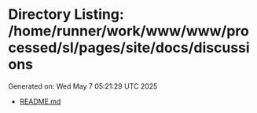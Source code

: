 # Directory Listing: /home/runner/work/www/www/processed/sl/pages/site/docs/discussions
Generated on: Wed May  7 05:21:29 UTC 2025

- [README.md](README.md)
